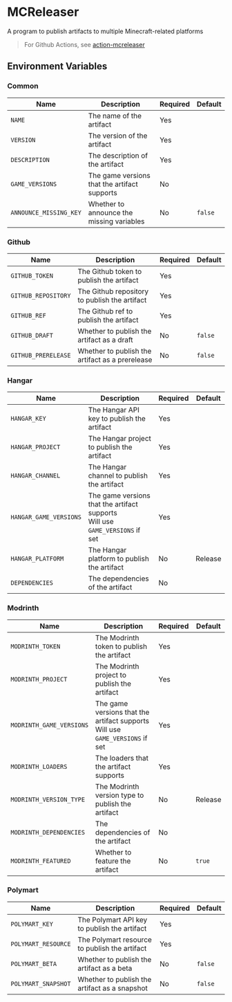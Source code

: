 # MCReleaser

A program to publish artifacts to multiple Minecraft-related platforms

> For Github Actions, see [action-mcreleaser](https://github.com/HSGamer/action-mcreleaser)

## Environment Variables

### Common

| Name                   | Description                                  | Required | Default |
|------------------------|----------------------------------------------|----------|---------|
| `NAME`                 | The name of the artifact                     | Yes      |         |
| `VERSION`              | The version of the artifact                  | Yes      |         |
| `DESCRIPTION`          | The description of the artifact              | Yes      |         |
| `GAME_VERSIONS`        | The game versions that the artifact supports | No       |         |
| `ANNOUNCE_MISSING_KEY` | Whether to announce the missing variables    | No       | `false` |

### Github

| Name                | Description                                     | Required | Default |
|---------------------|-------------------------------------------------|----------|---------|
| `GITHUB_TOKEN`      | The Github token to publish the artifact        | Yes      |         |
| `GITHUB_REPOSITORY` | The Github repository to publish the artifact   | Yes      |         |
| `GITHUB_REF`        | The Github ref to publish the artifact          | Yes      |         |
| `GITHUB_DRAFT`      | Whether to publish the artifact as a draft      | No       | `false` |
| `GITHUB_PRERELEASE` | Whether to publish the artifact as a prerelease | No       | `false` |

### Hangar

| Name                   | Description                                                                       | Required | Default |
|------------------------|-----------------------------------------------------------------------------------|----------|---------|
| `HANGAR_KEY`           | The Hangar API key to publish the artifact                                        | Yes      |         |
| `HANGAR_PROJECT`       | The Hangar project to publish the artifact                                        | Yes      |         |
| `HANGAR_CHANNEL`       | The Hangar channel to publish the artifact                                        | Yes      |         |
| `HANGAR_GAME_VERSIONS` | The game versions that the artifact supports <br> Will use `GAME_VERSIONS` if set | Yes      |         |
| `HANGAR_PLATFORM`      | The Hangar platform to publish the artifact                                       | No       | Release |
| `DEPENDENCIES`         | The dependencies of the artifact                                                  | No       |         |

### Modrinth

| Name                     | Description                                                                       | Required | Default |
|--------------------------|-----------------------------------------------------------------------------------|----------|---------|
| `MODRINTH_TOKEN`         | The Modrinth token to publish the artifact                                        | Yes      |         |
| `MODRINTH_PROJECT`       | The Modrinth project to publish the artifact                                      | Yes      |         |
| `MODRINTH_GAME_VERSIONS` | The game versions that the artifact supports <br> Will use `GAME_VERSIONS` if set | Yes      |         |
| `MODRINTH_LOADERS`       | The loaders that the artifact supports                                            | Yes      |         |
| `MODRINTH_VERSION_TYPE`  | The Modrinth version type to publish the artifact                                 | No       | Release |
| `MODRINTH_DEPENDENCIES`  | The dependencies of the artifact                                                  | No       |         |
| `MODRINTH_FEATURED`      | Whether to feature the artifact                                                   | No       | `true`  |

### Polymart

| Name                | Description                                   | Required | Default |
|---------------------|-----------------------------------------------|----------|---------|
| `POLYMART_KEY`      | The Polymart API key to publish the artifact  | Yes      |         |
| `POLYMART_RESOURCE` | The Polymart resource to publish the artifact | Yes      |         |
| `POLYMART_BETA`     | Whether to publish the artifact as a beta     | No       | `false` |
| `POLYMART_SNAPSHOT` | Whether to publish the artifact as a snapshot | No       | `false` |
